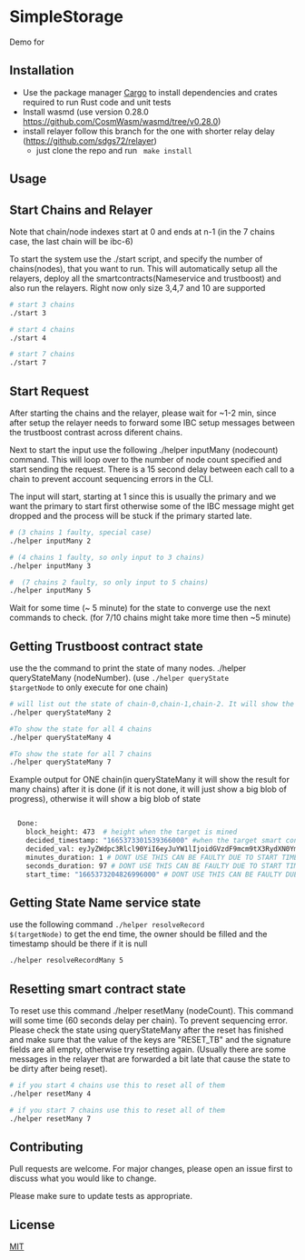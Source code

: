 # SimpleStorage

Demo for 
## Installation

- Use the package manager [Cargo](https://doc.rust-lang.org/cargo/getting-started/installation.html) to install dependencies and crates required to run Rust code and unit tests
- Install wasmd (use version 0.28.0 https://github.com/CosmWasm/wasmd/tree/v0.28.0)
- install relayer follow this branch for the one with shorter relay delay (https://github.com/sdgs72/relayer)
    - just clone the repo and run <code> make install </code>

## Usage

<h2> Start Chains and Relayer </h2>

Note that chain/node indexes start at 0 and ends at n-1 (in the 7 chains case, the last chain will be ibc-6)

To start the system use the ./start script, and specify the number of chains(nodes), that you want to run. This will automatically setup all the relayers, deploy all the smartcontracts(Nameservice and trustboost) and also run the relayers. Right now only size 3,4,7 and 10 are supported
```bash
# start 3 chains
./start 3

# start 4 chains
./start 4

# start 7 chains
./start 7
```

<h2> Start Request </h2>


After starting the chains and the relayer, please wait for ~1-2 min, since after setup the relayer needs to forward some IBC setup messages between the trustboost contrast across diferent chains.

Next to start the input use the following ./helper inputMany (nodecount) command. This will loop over to the number of node count specified and start sending the request. There is a 15 second delay between each call to a chain to prevent account sequencing errors in the CLI.

The input will start, starting at 1 since this is usually the primary and we want the primary to start first otherwise some of the IBC message might get dropped and the process will be stuck if the primary started late.

```bash
# (3 chains 1 faulty, special case)
./helper inputMany 2

# (4 chains 1 faulty, so only input to 3 chains)
./helper inputMany 3

#  (7 chains 2 faulty, so only input to 5 chains)
./helper inputMany 5
```

Wait for some time (~ 5 minute) for the state to converge use the next commands to check. (for 7/10 chains might take more time then ~5 minute)

<h2> Getting Trustboost contract state </h2>

use the the command to print the state of many nodes. ./helper queryStateMany (nodeNumber). (use <code>./helper queryState $targetNode</code> to only execute for one chain)
```bash 
# will list out the state of chain-0,chain-1,chain-2. It will show the done timestamp if it is finished. But please use the resolveRecordMany instead to get the final contract time stamp
./helper queryStateMany 2

#To show the state for all 4 chains
./helper queryStateMany 4

#To show the state for all 7 chains
./helper queryStateMany 7

```

Example output for ONE chain(in queryStateMany it will show the result for many chains) after it is done (if it is not done, it will just show a big blob of progress), otherwise it will show a big blob of state

```bash

  Done:
    block_height: 473  # height when the target is mined
    decided_timestamp: "1665373301539366000" #when the target smart contract will be executed
    decided_val: eyJyZWdpc3Rlcl90YiI6eyJuYW1lIjoidGVzdF9mcm9tX3RydXN0Ym9vc3Rfc2VwdCJ9fQ== # decided value
    minutes_duration: 1 # DONT USE THIS CAN BE FAULTY DUE TO START TIME ERROR
    seconds_duration: 97 # DONT USE THIS CAN BE FAULTY DUE TO START TIME ERROR
    start_time: "1665373204826996000" # DONT USE THIS CAN BE FAULTY DUE TO START TIME ERROR

```

<h2> Getting State Name service state</h2>


use the following command <code>./helper resolveRecord $(targetNode)</code> to get the end time, the owner should be filled and the timestamp should be there if it is null
```bash
./helper resolveRecordMany 5
```

<h2> Resetting smart contract state </h2>

To reset use this command ./helper resetMany (nodeCount). This command will some time (60 seconds delay per chain). To prevent sequencing error. Please check the state using queryStateMany after the reset has finished and make sure that the value of the keys are "RESET_TB" and the signature fields are all empty, otherwise try resetting again. (Usually there are some messages in the relayer that are forwarded a bit late that cause the state to be dirty after being reset).
```bash
# if you start 4 chains use this to reset all of them
./helper resetMany 4

# if you start 7 chains use this to reset all of them
./helper resetMany 7
```

## Contributing
Pull requests are welcome. For major changes, please open an issue first to discuss what you would like to change.

Please make sure to update tests as appropriate.

## License
[MIT](https://choosealicense.com/licenses/mit/)